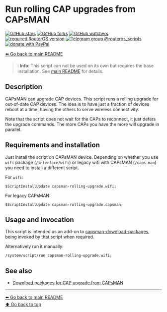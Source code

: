 Run rolling CAP upgrades from CAPsMAN
=====================================

[![GitHub stars](https://img.shields.io/github/stars/eworm-de/routeros-scripts?logo=GitHub&style=flat&color=red)](https://github.com/eworm-de/routeros-scripts/stargazers)
[![GitHub forks](https://img.shields.io/github/forks/eworm-de/routeros-scripts?logo=GitHub&style=flat&color=green)](https://github.com/eworm-de/routeros-scripts/network)
[![GitHub watchers](https://img.shields.io/github/watchers/eworm-de/routeros-scripts?logo=GitHub&style=flat&color=blue)](https://github.com/eworm-de/routeros-scripts/watchers)
[![required RouterOS version](https://img.shields.io/badge/RouterOS-7.12-yellow?style=flat)](https://mikrotik.com/download/changelogs/)
[![Telegram group @routeros_scripts](https://img.shields.io/badge/Telegram-%40routeros__scripts-%2326A5E4?logo=telegram&style=flat)](https://t.me/routeros_scripts)
[![donate with PayPal](https://img.shields.io/badge/Like_it%3F-Donate!-orange?logo=githubsponsors&logoColor=orange&style=flat)](https://www.paypal.com/cgi-bin/webscr?cmd=_s-xclick&hosted_button_id=A4ZXBD6YS2W8J)

[⬅️ Go back to main README](../README.md)

> ℹ️ **Info**: This script can not be used on its own but requires the base
> installation. See [main README](../README.md) for details.

Description
-----------

CAPsMAN can upgrade CAP devices. This script runs a rolling upgrade for
out-of-date CAP devices. The idea is to have just a fraction of devices
reboot at a time, having the others to serve wireless connectivity.

Note that the script does not wait for the CAPs to reconnect, it just defers
the upgrade commands. The more CAPs you have the more will upgrade in
parallel.

Requirements and installation
-----------------------------

Just install the script on CAPsMAN device.
Depending on whether you use `wifi` package (`/interface/wifi`) or legacy
wifi with CAPsMAN (`/caps-man`) you need to install a different script.

For `wifi`:

    $ScriptInstallUpdate capsman-rolling-upgrade.wifi;

For legacy CAPsMAN:

    $ScriptInstallUpdate capsman-rolling-upgrade.capsman;

Usage and invocation
--------------------

This script is intended as an add-on to
[capsman-download-packages](capsman-download-packages.md), being invoked by
that script when required.

Alternatively run it manually:

    /system/script/run capsman-rolling-upgrade.wifi;

See also
--------

* [Download packages for CAP upgrade from CAPsMAN](capsman-download-packages.md)

---
[⬅️ Go back to main README](../README.md)  
[⬆️ Go back to top](#top)
